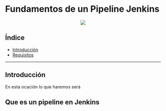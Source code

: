 # Fundamentos de un Pipeline Jenkins

<div align="center">
    <img src="../Imágenes/Fundamentos de un Pipeline Jenkins/Portada.png"/>
</div>

## Índice

- [Introducción]()
- [Requisitos]()

---

## Introducción

En esta ocación lo que haremos será 

## Que es un pipeline en Jenkins

